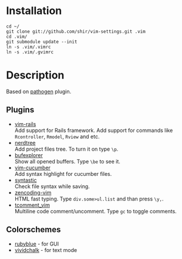 Installation
============
    cd ~/
    git clone git://github.com/shir/vim-settings.git .vim
    cd .vim/
    git submodule update --init
    ln -s .vim/.vimrc
    ln -s .vim/.gvimrc

Description
===========
Based on [pathogen](http://www.vim.org/scripts/script.php?script_id=2332) plugin.

Plugins
-------
* [vim-rails](http://github.com/tpope/vim-rails)<br />
  Add support for Rails framework. Add support for commands
  like `Rcontroller`, `Rmodel`, `Rview` and etc.
* [nerdtree](http://github.com/scrooloose/nerdtree)<br />
  Add project files tree. To turn it on type `\p`.
* [bufexplorer](http://www.vim.org/scripts/script.php?script_id=42)<br />
  Show all opened buffers. Type `\be` to see it.
* [vim-cucumber](http://github.com/tpope/vim-cucumber)<br />
  Add syntax highlight for cucumber files.
* [syntastic](http://github.com/scrooloose/syntastic)<br />
  Check file syntax while saving.
* [zencoding-vim](http://github.com/mattn/zencoding-vim)<br />
  HTML fast typing. Type `div.some>ul.list` and than press `\y,`.
* [tcomment_vim](http://github.com/tomtom/tcomment_vim)<br />
  Multiline code comment/uncomment. Type `gc` to toggle comments.

Colorschemes
------------
* [rubyblue](http://github.com/jlong/rubyblue) - for GUI
* [vividchalk](http://github.com/tpope/vim-vividchalk) - for text mode

